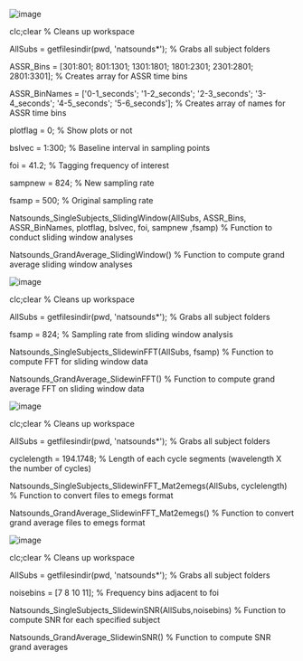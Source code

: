 ![image](https://user-images.githubusercontent.com/89857713/197599739-6d598027-1d5f-44e6-be89-e2b9a5c031a1.png)

clc;clear % Cleans up workspace

AllSubs = getfilesindir(pwd, 'natsounds*'); % Grabs all subject folders

ASSR_Bins = [301:801; 801:1301; 1301:1801; 1801:2301; 2301:2801; 2801:3301]; % Creates array for ASSR time bins  

ASSR_BinNames = ['0-1_seconds'; '1-2_seconds'; '2-3_seconds'; '3-4_seconds'; '4-5_seconds'; '5-6_seconds']; % Creates array of names for ASSR time bins  

plotflag = 0; % Show plots or not

bslvec = 1:300; % Baseline interval in sampling points

foi = 41.2; % Tagging frequency of interest

sampnew = 824; % New sampling rate

fsamp = 500; % Original sampling rate

Natsounds_SingleSubjects_SlidingWindow(AllSubs, ASSR_Bins, ASSR_BinNames, plotflag, bslvec, foi, sampnew ,fsamp) % Function to conduct sliding window analyses

Natsounds_GrandAverage_SlidingWindow() % Function to compute grand average sliding window analyses


![image](https://user-images.githubusercontent.com/89857713/197599843-e3801638-6405-4fa3-985f-2ff786088429.png)

clc;clear % Cleans up workspace

AllSubs = getfilesindir(pwd, 'natsounds*'); % Grabs all subject folders

fsamp = 824; % Sampling rate from sliding window analysis

Natsounds_SingleSubjects_SlidewinFFT(AllSubs, fsamp) % Function to compute FFT for sliding window data

Natsounds_GrandAverage_SlidewinFFT() % Function to compute grand average FFT on sliding window data


![image](https://user-images.githubusercontent.com/89857713/197606430-5c90b94a-15bb-4537-b16b-35676df2d09c.png)

clc;clear % Cleans up workspace

AllSubs = getfilesindir(pwd, 'natsounds*'); % Grabs all subject folders

cyclelength = 194.1748; % Length of each cycle segments (wavelength X the number of cycles)

Natsounds_SingleSubjects_SlidewinFFT_Mat2emegs(AllSubs, cyclelength) % Function to convert files to emegs format

Natsounds_GrandAverage_SlidewinFFT_Mat2emegs() % Function to convert grand average files to emegs format


![image](https://user-images.githubusercontent.com/89857713/197606713-5f0788dc-446e-4208-8f49-f039788ddc49.png)

clc;clear % Cleans up workspace

AllSubs = getfilesindir(pwd, 'natsounds*'); % Grabs all subject folders

noisebins = [7 8 10 11]; % Frequency bins adjacent to foi

Natsounds_SingleSubjects_SlidewinSNR(AllSubs,noisebins) % Function to compute SNR for each specified subject

Natsounds_GrandAverage_SlidewinSNR() % Function to compute SNR grand averages
